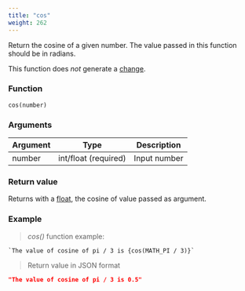 ```yaml
---
title: "cos"
weight: 262
---
```


Return the cosine of a given number. The value passed in this function should be in radians.

This function does *not* generate a [change](../../../overview/changes).

### Function

`cos(number)`

### Arguments

Argument | Type                 | Description
-------- | -------------------- | ------------
number   | int/float (required) | Input number

### Return value

Returns with a [float](../../../data-types/float), the cosine of value passed as argument.

### Example

> _cos()_ function example:

```thingsdb,json_response
`The value of cosine of pi / 3 is {cos(MATH_PI / 3)}`
```

> Return value in JSON format

```json
"The value of cosine of pi / 3 is 0.5"
```
